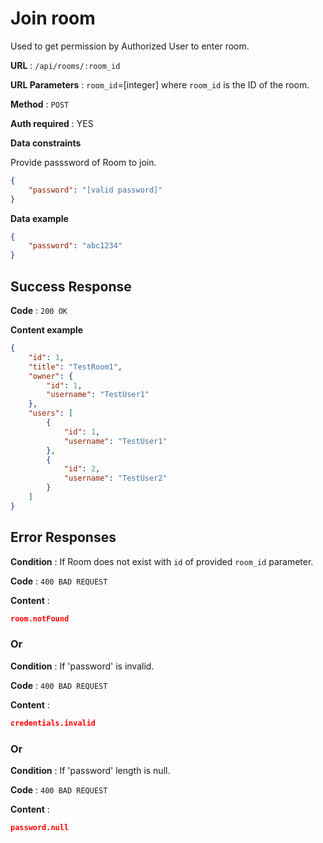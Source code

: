# Join room

Used to get permission by Authorized User to enter room.

**URL** : `/api/rooms/:room_id`

**URL Parameters** : `room_id`=[integer] where `room_id` is the ID of the room.

**Method** : `POST`

**Auth required** : YES

**Data constraints**

Provide passsword of Room to join.

```json
{
    "password": "[valid password]"
}
```

**Data example** 

```json
{
    "password": "abc1234"
}
```

## Success Response

**Code** : `200 OK`

**Content example**

```json
{
    "id": 1,
    "title": "TestRoom1",
    "owner": {
        "id": 1,
        "username": "TestUser1"
    },
    "users": [
        {
            "id": 1,
            "username": "TestUser1"
        },
        {
            "id": 2,
            "username": "TestUser2"
        }
    ]
}
```

## Error Responses

**Condition** : If Room does not exist with `id` of provided `room_id` parameter.

**Code** : `400 BAD REQUEST`

**Content** :

```json
room.notFound
```

### Or

**Condition** : If 'password' is invalid.

**Code** : `400 BAD REQUEST`

**Content** :

```json
credentials.invalid
```

### Or

**Condition** : If 'password' length is null.

**Code** : `400 BAD REQUEST`

**Content** :

```json
password.null
```